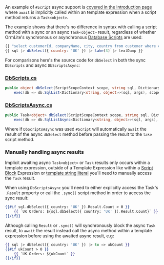 An example of `#Script` async support is [covered in the Introduction page](/docs/introduction#declarative) where `await` 
is implicitly called within an template expression when a script method returns a `Task<object>`. 

The example shows that there's no difference in syntax with calling a script method with a sync or an async `Task<object>` result,
regardless of whether OrmLite's synchronous or asynchronous [Database Scripts](/docs/db-scripts) are used:

```js
{{ "select customerId, companyName, city, country from customer where country=@country" |> to => sql }}
{{ sql |> dbSelect({ country: 'UK' }) |> take(3) |> textDump }}
```

For comparisons here's the source code for `dbSelect` in both the sync `DbScripts` and async `DbScriptsAsync`:

### [DbScripts.cs](https://github.com/ServiceStack/ServiceStack.OrmLite/blob/master/src/ServiceStack.OrmLite/DbScripts.cs)

```csharp
public object dbSelect(ScriptScopeContext scope, string sql, Dictionary<string, object> args) => 
    exec(db => db.SqlList<Dictionary<string, object>>(sql, args), scope, null);
```

### [DbScriptsAsync.cs](https://github.com/ServiceStack/ServiceStack.OrmLite/blob/master/src/ServiceStack.OrmLite/DbScriptsAsync.cs)

```csharp
public Task<object> dbSelect(ScriptScopeContext scope, string sql, Dictionary<string, object> args) => 
    exec(db => db.SqlListAsync<Dictionary<string, object>>(sql, args), scope, null);
```

Where if `DbScriptsAsync` was used `#Script` will automatically `await` the result of the async `dbSelect` method before passing the result to the `take`
script method.

### Manually handling async results

Implicit awaiting async `Task<object>` or `Task` results only occurs within a template expression, outside of a Template Expression like within a 
[Script Block](/docs/blocks) Expression or [template string literal](/docs/syntax#template-literals) you'll need to manually access the `Task` result.

When using `DbScriptsAsync` you'll need to either explicitly access the Task's `.Result` property or call the `.sync()` script method 
in order to access the sync result:

```hbs
{{#if sql.dbSelect({ country: 'UK' }).Result.Count > 0 }}
    {{ `UK Orders: ${sql.dbSelect({ country: 'UK' }).Result.Count}` }}
{{/if}}
```

Although calling `Result` or `.sync()` will synchronously block the async `Task` result, to `await` the result instead call the async method within a 
template expression before using the awaited async result, e.g:

```hbs
{{ sql |> dbSelect({ country: 'UK' }) |> to => ukCount }}
{{#if ukCount > 0 }}
    {{ `UK Orders: ${ukCount` }}
{{/if}}
```
